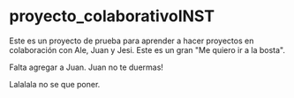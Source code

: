 # proyecto_colaborativoINST

Este es un proyecto de prueba para aprender a hacer proyectos en colaboración con Ale, Juan y Jesi. Este es un gran "Me quiero ir a la bosta".

Falta agregar a Juan. Juan no te duermas!

Lalalala no se que poner.